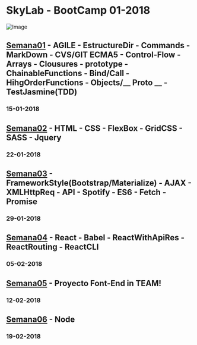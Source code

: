# SkyLab - BootCamp 01-2018
![Image](https://camo.githubusercontent.com/7b3a7c3e9cdafad0258e05bbfd5b9d2ca38ba912/687474703a2f2f7777772e736b796c6162636f646572732e636f6d2f696d616765732f3430332f64656661756c742e706e67)
## [Semana01](https://github.com/VGamezz19/skylab-boot-notes/tree/dev/course/semana01) - AGILE - EstructureDir - Commands - MarkDown - CVS/GIT ECMA5 - Control-Flow - Arrays - Clousures - prototype - ChainableFunctions - Bind/Call - HihgOrderFunctions - Objects/__ Proto __ - TestJasmine(TDD)

### 15-01-2018

## [Semana02](https://github.com/VGamezz19/skylab-boot-notes/tree/dev/course/semana02) - HTML - CSS - FlexBox - GridCSS - SASS - Jquery

### 22-01-2018

## [Semana03](https://github.com/VGamezz19/skylab-boot-notes/tree/dev/course/semana03) - FrameworkStyle(Bootstrap/Materialize) - AJAX - XMLHttpReq - API - Spotify - ES6 - Fetch - Promise 

### 29-01-2018

## [Semana04](https://github.com/VGamezz19/skylab-boot-notes/tree/dev/course/semana04) - React - Babel - ReactWithApiRes - ReactRouting - ReactCLI

### 05-02-2018

## [Semana05](https://github.com/VGamezz19/skylab-boot-notes/tree/dev/course/semana05) - Proyecto Font-End in TEAM!

### 12-02-2018

## [Semana06](https://github.com/VGamezz19/skylab-boot-notes/tree/dev/course/semana06) - Node

### 19-02-2018
